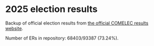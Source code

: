 # 2025 election results

Backup of official election results from [the official COMELEC results website](https://2025electionresults.comelec.gov.ph).


























Number of ERs in repository: 68403/93387 (73.24%).

